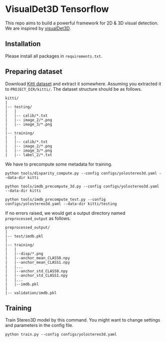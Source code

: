 # VisualDet3D Tensorflow
This repo aims to build a powerful framework for 2D & 3D visual detection. We are
inspired by [visualDet3D](https://github.com/Owen-Liuyuxuan/visualDet3D).

## Installation
Please install all packages in `requirements.txt`.

## Preparing dataset
Download [Kitti dataset](http://www.cvlibs.net/datasets/kitti/index.php) and extract it somewhere. Assuming you extracted it
to `PROJECT_DIR/kitti/`. The dataset structure should be as follows.
```
kitti/
|
|-- testing/
|   |
|   |-- calib/*.txt
|   |-- image_2/*.png
|   |-- image_3/*.png
|
|-- training/
|   |
|   |-- calib/*.txt
|   |-- image_2/*.png
|   |-- image_3/*.png
|   |-- label_2/*.txt
```
We have to precompute some metadata for training.
```
python tools/disparity_compute.py --config configs/yolostereo3d.yaml --data-dir kitti

python tools/imdb_precompute_3d.py --config configs/yolostereo3d.yaml --data-dir kitti

python tools/imdb_precompute_test.py --config configs/yolostereo3d.yaml --data-dir kitti/testing
```
If no errors raised, we would get a output directory named `preprocessed_output` as follows.
```
preprocessed_output/
|
|-- test/imdb.pkl
|
|-- training/
|   |
|   |--disp/*.png
|   |--anchor_mean_CLASS0.npy
|   |--anchor_mean_CLASS1.npy
|   |...
|   |--anchor_std_CLASS0.npy
|   |--anchor_std_CLASS1.npy
|   |...
|   |--imdb.pkl
|
|-- validation/imdb.pkl
```
## Training
Train Stereo3D model by this command. You might want to change settings and parameters in the config file.
```
python train.py --config configs/yolostereo3d.yaml
```